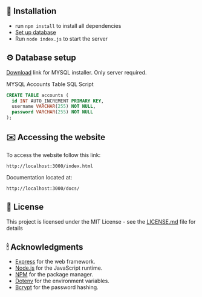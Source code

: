 
## 🔧 Installation

- run ```npm install``` to install all dependencies
- [Set up database](#database-setup)
- Run ```node index.js``` to start the server


## ⚙️ Database setup

[Download](https://dev.mysql.com/downloads/installer) link for MYSQL installer. Only server required.

MYSQL Accounts Table SQL Script
```sql
CREATE TABLE accounts (
  id INT AUTO_INCREMENT PRIMARY KEY,
  username VARCHAR(255) NOT NULL,
  password VARCHAR(255) NOT NULL
);
```

## ✉️ Accessing the website

To access the website follow this link:
```
http://localhost:3000/index.html
```

Documentation located at:
```
http://localhost:3000/docs/
```

## 📃 License

This project is licensed under the MIT License - see the [LICENSE.md](LICENSE.md) file for details

## 🕯 Acknowledgments

- [Express](https://expressjs.com/) for the web framework.
- [Node.js](https://nodejs.org/en/) for the JavaScript runtime.
- [NPM](https://www.npmjs.com/) for the package manager.
- [Dotenv](https://www.npmjs.com/package/dotenv) for the environment variables.
- [Bcrypt](https://www.npmjs.com/package/bcrypt) for the password hashing.
